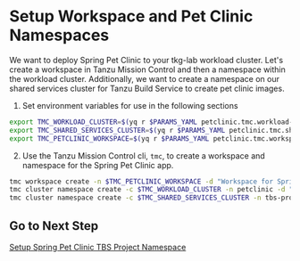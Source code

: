 # Setup Workspace and Pet Clinic Namespaces

We want to deploy Spring Pet Clinic to your tkg-lab workload cluster.  Let's create a workspace in Tanzu Mission Control and then a namespace within the workload cluster.  Additionally, we want to create a namespace on our shared services cluster for Tanzu Build Service to create pet clinic images.

1. Set environment variables for use in the following sections

```bash
export TMC_WORKLOAD_CLUSTER=$(yq r $PARAMS_YAML petclinic.tmc.workload-cluster)
export TMC_SHARED_SERVICES_CLUSTER=$(yq r $PARAMS_YAML petclinic.tmc.shared-services-cluster)
export TMC_PETCLINIC_WORKSPACE=$(yq r $PARAMS_YAML petclinic.tmc.workspace)
```

2. Use the Tanzu Mission Control cli, `tmc`, to create a workspace and namespace for the Spring Pet Clinic app.

```bash
tmc workspace create -n $TMC_PETCLINIC_WORKSPACE -d "Workspace for Spring Pet Clinic"
tmc cluster namespace create -c $TMC_WORKLOAD_CLUSTER -n petclinic -d "Namespace for Spring Pet Clinic" -k $TMC_PETCLINIC_WORKSPACE
tmc cluster namespace create -c $TMC_SHARED_SERVICES_CLUSTER -n tbs-project-petclinic -d "Namespace for TBS to build Spring Pet Clinic images" -k $TMC_PETCLINIC_WORKSPACE
```

## Go to Next Step

[Setup Spring Pet Clinic TBS Project Namespace](05-petclinic-tbs-namespace.md)